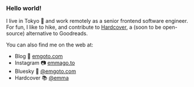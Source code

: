 ### Hello world!

I live in Tokyo 🗼 and work remotely as a senior frontend software engineer. For fun, I like to hike, and contribute to [Hardcover](http://hardcover.app/), a (soon to be open-source) alternative to Goodreads.

You can also find me on the web at: 

- Blog 📖 [emgoto.com](https://www.emgoto.com/)
- Instagram 📷 [emmago.to](https://www.instagram.com/emmago.to)
- Bluesky 🦋 [@emgoto.com](https://bsky.app/profile/emgoto.com)
- Hardcover 📚 [@emma](https://hardcover.app/@emma/)

